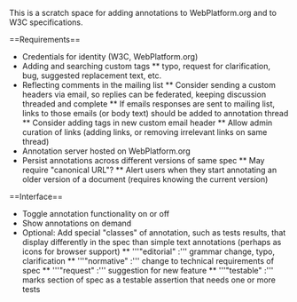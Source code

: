 This is a scratch space for adding annotations to WebPlatform.org and to W3C specifications.

==Requirements==
* Credentials for identity (W3C, WebPlatform.org)
* Adding and searching custom tags
** typo, request for clarification, bug, suggested replacement text, etc.
* Reflecting comments in the mailing list
** Consider sending a custom headers via email, so replies can be federated, keeping discussion threaded and complete
** If emails responses are sent to mailing list, links to those emails (or body text) should be added to annotation thread
** Consider adding tags in new custom email header
** Allow admin curation of links (adding links, or removing irrelevant links on same thread)
* Annotation server hosted on WebPlatform.org
* Persist annotations across different versions of same spec
** May require "canonical URL"?
** Alert users when they start annotating an older version of a document (requires knowing the current version)

==Interface==
* Toggle annotation functionality on or off
* Show annotations on demand
* Optional: Add special "classes" of annotation, such as tests results, that display differently in the spec than simple text annotations (perhaps as icons for browser support)
** '''"editorial" :''' grammar change, typo, clarification
** '''"normative" :''' change to technical requirements of spec
** '''"request" :''' suggestion for new feature
** '''"testable" :''' marks section of spec as a testable assertion that needs one or more tests